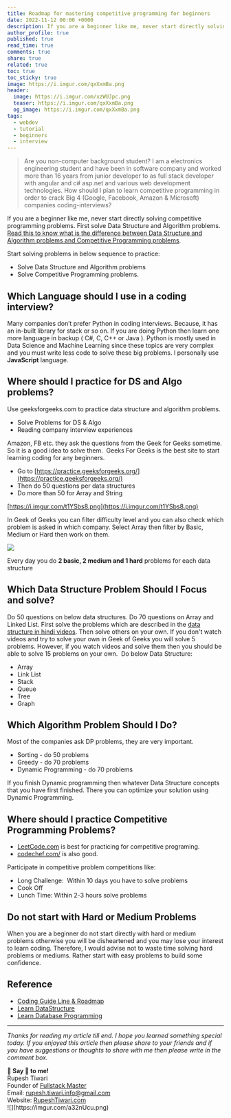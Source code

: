 ```yaml
---
title: Roadmap for mastering competitive programming for beginners
date: 2022-11-12 00:00 +0000
description: If you are a beginner like me, never start directly solving competitive programming problems. First solve Data Structure and Algorithm problems.
author_profile: true
published: true
read_time: true
comments: true
share: true
related: true
toc: true
toc_sticky: true
image: https://i.imgur.com/qxXxmBa.png
header:
  image: https://i.imgur.com/xzWUJpc.png
  teaser: https://i.imgur.com/qxXxmBa.png
  og_image: https://i.imgur.com/qxXxmBa.png
tags:
  - webdev
  - tutorial
  - beginners
  - interview
---
```


> Are you non-computer background student? I am a electronics engineering student and have been in software company and worked more than 16 years from junior developer to as full stack developer with angular and c# asp.net and various web development technologies. How should I plan to learn competitive programming in order to crack Big 4 (Google, Facebook, Amazon & Microsoft) companies coding-interviews?

If you are a beginner like me, never start directly solving competitive programming problems. First solve Data Structure and Algorithm problems. [Read this to know what is the difference between Data Structure and Algorithm problems and Competitive Programming problems](https://rupeshtiwari.com/how-to-start-preparing-for-coding-interview/).

Start solving problems in below sequence to practice:

- Solve Data Structure and Algorithm problems
- Solve Competitive Programming problems.

## Which Language should I use in a coding interview? 

Many companies don’t prefer Python in coding interviews. Because, it has an in-built library for stack or so on. If you are doing Python then learn one more language in backup ( C#, C, C++ or Java ). Python is mostly used in Data Science and Machine Learning since these topics are very complex and you must write less code to solve these big problems. I personally use **JavaScript** language.

## Where should I practice for DS and Algo problems? 

Use geeksforgeeks.com to practice data structure and algorithm problems.

- Solve Problems for DS & Algo
- Reading company interview experiences

Amazon, FB etc. they ask the questions from the Geek for Geeks sometime. So it is a good idea to solve them.  Geeks For Geeks is the best site to start learning coding for any beginners.

- Go to [https://practice.geeksforgeeks.org/](https://practice.geeksforgeeks.org/)
- Then do 50 questions per data structures
- Do more than 50 for Array and String

[https://i.imgur.com/t1YSbs8.png](https://i.imgur.com/t1YSbs8.png)

In Geek of Geeks you can filter difficulty level and you can also check which problem is asked in which company. Select Array then filter by Basic, Medium or Hard then work on them.

![](https://i.imgur.com/CFduree.png)

Every day you do **2 basic, 2 medium and 1 hard** problems for each data structure

## Which Data Structure Problem Should I Focus and solve? 

Do 50 questions on below data structures. Do 70 questions on Array and Linked List. First solve the problems which are described in the [data structure in hindi videos](https://www.youtube.com/watch?v=t5JfBFfi2sU&list=PLg6p_zdrEgHEqaRQbZADU6suNgh28JiKb&index=1). Then solve others on your own. If you don't watch videos and try to solve your own in Geek of Geeks you will solve 5 problems. However, if you watch videos and solve them then you should be able to solve 15 problems on your own.  Do below Data Structure:

- Array
- Link List
- Stack
- Queue
- Tree
- Graph

## Which Algorithm Problem Should I Do? 

Most of the companies ask DP problems, they are very important.

- Sorting - do 50 problems
- Greedy - do 70 problems
- Dynamic Programming - do 70 problems

If you finish Dynamic programming then whatever Data Structure concepts that you have first finished. There you can optimize your solution using Dynamic Programming.

## Where should I practice Competitive Programming Problems?

- [LeetCode.com](https://leetcode.com/) is best for practicing for competitive programing.
- [codechef.com/](https://www.codechef.com/) is also good.

Participate in competitive problem competitions like:

- Long Challenge:  Within 10 days you have to solve problems
- Cook Off
- Lunch Time: Within 2-3 hours solve problems

## Do not start with Hard or Medium Problems

When you are a beginner do not start directly with hard or medium problems otherwise you will be disheartened and you may lose your interest to learn coding. Therefore, I would advise not to waste time solving hard problems or mediums. Rather start with easy problems to build some confidence.

## Reference

- [Coding Guide Line & Roadmap](https://www.youtube.com/watch?v=G5FP9YsBeZ8)
- [Learn DataStructure](https://www.youtube.com/playlist?list=PLg6p_zdrEgHEqaRQbZADU6suNgh28JiKb)
- [Learn Database Programming](https://www.youtube.com/playlist?list=PLg6p_zdrEgHFwRhX3R8ZcXImGPUI9_lfX)

---

_Thanks for reading my article till end. I hope you learned something special today. If you enjoyed this article then please share to your friends and if you have suggestions or thoughts to share with me then please write in the comment box._

<div class="notice--success">
<strong>💖 Say 👋 to me!</strong>
<br>Rupesh Tiwari
<br>Founder of <a href="https://www.fullstackmaster.net">Fullstack Master </a>
<br>Email: <a href="mailto:rupesh.tiwari.info@gmail.com?subject=Hi">rupesh.tiwari.info@gmail.com</a>
<br>Website: <a href="https://www.rupeshtiwari.com">RupeshTiwari.com </a>
</div>
![](https://imgur.com/a32nUcu.png)

